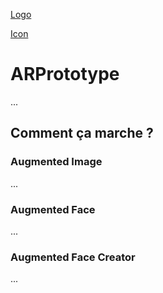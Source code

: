 [Logo](Images/Logo.png "Logo de La Fabulerie.")

[Icon](Images/Icon.png "Icon de l'application.")

# ARPrototype

...

## Comment ça marche ?

### Augmented Image

...

### Augmented Face

...

### Augmented Face Creator

...
